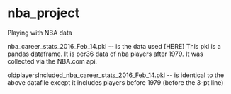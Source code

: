 # nba_project
Playing with NBA data

nba_career_stats_2016_Feb_14.pkl -- is the data used [HERE]
This pkl is a pandas dataframe. It is per36 data of nba players after 1979. It was collected via the NBA.com api.


oldplayersIncluded_nba_career_stats_2016_Feb_14.pkl -- is identical to the above datafile except it includes players before 1979 (before the 3-pt line)